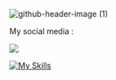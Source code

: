 
![github-header-image (1)](https://github.com/user-attachments/assets/0b26c670-950f-4909-9f30-843797503032)

My social media :

<a href="https://www.youtube.com/@BuronanBelang">
<img src="https://img.shields.io/badge/YouTube-FF0000?style=for-the-badge&logo=youtube&logoColor=white">
</a>


[![My Skills](https://skillicons.dev/icons?i=discord)](https://discord.gg/psdQaVEnHt)





